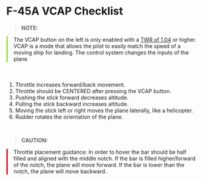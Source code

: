 # F-45A VCAP Checklist

> **NOTE:**

<div style="border-left: 4px solid #a0e33b; padding-left: 15px; margin-bottom: 20px;">
The VCAP button on the left is only enabled with a <u>TWR of 1.04</u> or higher. VCAP is a mode that allows the pilot to easily match the speed of a moving ship for landing. The control system changes the inputs of the plane
</div>

<br>

1. Throttle increases forward/back movement.
2. Throttle should be CENTERED after pressing the VCAP button.
3. Pushing the stick forward decreases altitude.
4. Pulling the stick backward increases altitude.
5. Moving the stick left or right moves the plane laterally, like a helicopter.
6. Rudder rotates the orientation of the plane.

<br>

> **CAUTION:**

<div style="border-left: 4px solid #d8222b; padding-left: 15px; margin-bottom: 20px;">
    Throttle placement guidance: In order to hover the bar should be half filled and aligned with the middle notch.  If the bar is filled higher/forward of the notch, the plane will move forward.  If the bar is lower than the notch, the plane will move backward.
</div>

<br>
